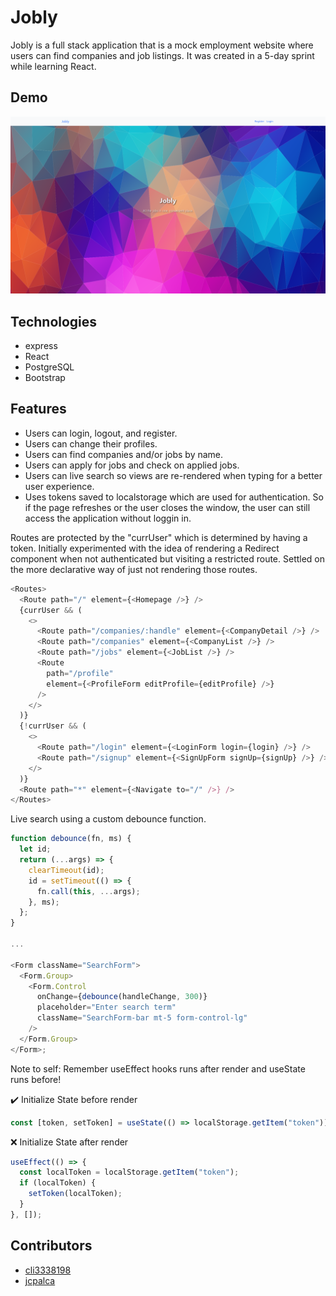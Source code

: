# Jobly

Jobly is a full stack application that is a mock employment website where users can find companies and job listings. It was created in a 5-day sprint while learning React.

## Demo

![screen1](screen1.png)

## Technologies

- express
- React
- PostgreSQL
- Bootstrap

## Features

- Users can login, logout, and register.
- Users can change their profiles.
- Users can find companies and/or jobs by name.
- Users can apply for jobs and check on applied jobs.
- Users can live search so views are re-rendered when typing for a better user experience.
- Uses tokens saved to localstorage which are used for authentication. So if the page refreshes or the user closes the window, the user can still access the application without loggin in.

Routes are protected by the "currUser" which is determined by having a token. Initially experimented with the idea of rendering a Redirect component when not authenticated but visiting a restricted route. Settled on the more declarative way of just not rendering those routes.

```js
<Routes>
  <Route path="/" element={<Homepage />} />
  {currUser && (
    <>
      <Route path="/companies/:handle" element={<CompanyDetail />} />
      <Route path="/companies" element={<CompanyList />} />
      <Route path="/jobs" element={<JobList />} />
      <Route
        path="/profile"
        element={<ProfileForm editProfile={editProfile} />}
      />
    </>
  )}
  {!currUser && (
    <>
      <Route path="/login" element={<LoginForm login={login} />} />
      <Route path="/signup" element={<SignUpForm signUp={signUp} />} />
    </>
  )}
  <Route path="*" element={<Navigate to="/" />} />
</Routes>
```

Live search using a custom debounce function.

```js
function debounce(fn, ms) {
  let id;
  return (...args) => {
    clearTimeout(id);
    id = setTimeout(() => {
      fn.call(this, ...args);
    }, ms);
  };
}

...

<Form className="SearchForm">
  <Form.Group>
    <Form.Control
      onChange={debounce(handleChange, 300)}
      placeholder="Enter search term"
      className="SearchForm-bar mt-5 form-control-lg"
    />
  </Form.Group>
</Form>;
```

Note to self: Remember useEffect hooks runs after render and useState runs before!

:heavy_check_mark: Initialize State before render

```js
const [token, setToken] = useState(() => localStorage.getItem("token"));
```

:x: Initialize State after render

```js
useEffect(() => {
  const localToken = localStorage.getItem("token");
  if (localToken) {
    setToken(localToken);
  }
}, []);
```

## Contributors

- [cli3338198](https://github.com/cli3338198)
- [jcpalca](https://github.com/jcpalca)
